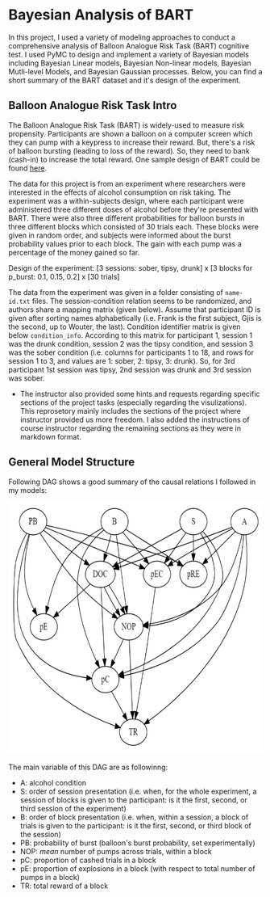 # Bayesian Analysis of BART
In this project, I used a variety of modeling approaches to conduct a comprehensive analysis of Balloon Analogue Risk Task (BART) cognitive test. I used PyMC to design and implement a variety of Bayesian models including Bayesian Linear models, Bayesian Non-linear models, Bayesian Mutli-level Models, and Bayesian Gaussian processes. Below, you can find a short summary of the BART dataset and it's design of the experiment.


## Balloon Analogue Risk Task Intro

The Balloon Analogue Risk Task (BART) is widely-used to measure risk propensity. Participants are shown a balloon on a computer screen which they can pump with a keypress to increase their reward. But, there's a risk of balloon bursting (leading to loss of the reward). So, they need to bank (cash-in) to increase the total reward. One sample design of BART could be found [here](https://www.unipark.de/uc/testothek/?a=bart).

The data for this project is from an experiment where researchers were interested in the effects of alcohol consumption on risk taking. The experiment was a within-subjects design, where each participant were administered three different doses of alcohol before they're presented with BART. There were also three different probabilities for balloon bursts in three different blocks which consisted of 30 trials each. These blocks were given in random order, and subjects were informed about the burst probability values prior to each block. The gain with each pump was a percentage of the money gained so far.

Design of the experiment:
[3 sessions: sober, tipsy, drunk] x [3 blocks for p_burst: 0.1, 0.15, 0.2] x [30 trials]

The data from the experiment was given in a folder consisting of `name-id.txt` files. The session-condition relation seems to be randomized, and authors share a mapping matrix (given below). Assume that participant ID is given after sorting names alphabetically (i.e. Frank is the first subject, Gjis is the second, up to Wouter, the last). Condition identifier matrix is given below `condition_info`. According to this matrix for participant 1, session 1 was the drunk condition, session 2 was the tipsy condition, and session 3 was the sober condition (i.e. columns for participants 1 to 18, and rows for session 1 to 3, and values are 1: sober, 2: tipsy, 3: drunk). So, for 3rd participant 1st session was tipsy, 2nd session was drunk and 3rd session was sober.

- The instructor also provided some hints and requests regarding specific sections of the project tasks (especially regarding the visulizations). This reprosetory mainly includes the sections of the project where instructor provided us more freedom. I also added the instructions of course instructor regarding the remaining sections as they were in markdown format.

## General Model Structure

Following DAG shows a good summary of the causal relations I followed in my models:

<img src="Images/DAG.png" alt="Image" width="600" height="500">

The main variable of this DAG are as followinng:
- A: alcohol condition
- S: order of session presentation (i.e. when, for the whole experiment, a session of blocks is given to the participant: is it the first, second, or third session of the experiment)
- B: order of block presentation (i.e. when, within a session, a block of trials is given to the participant: is it the first, second, or third block of the session)
- PB: probability of burst (balloon's burst probability, set experimentally)
- NOP: *mean* number of pumps across trials, within a block
- pC: proportion of cashed trials in a block
- pE: proportion of explosions in a block (with respect to total number of pumps in a block)
- TR: total reward of a block